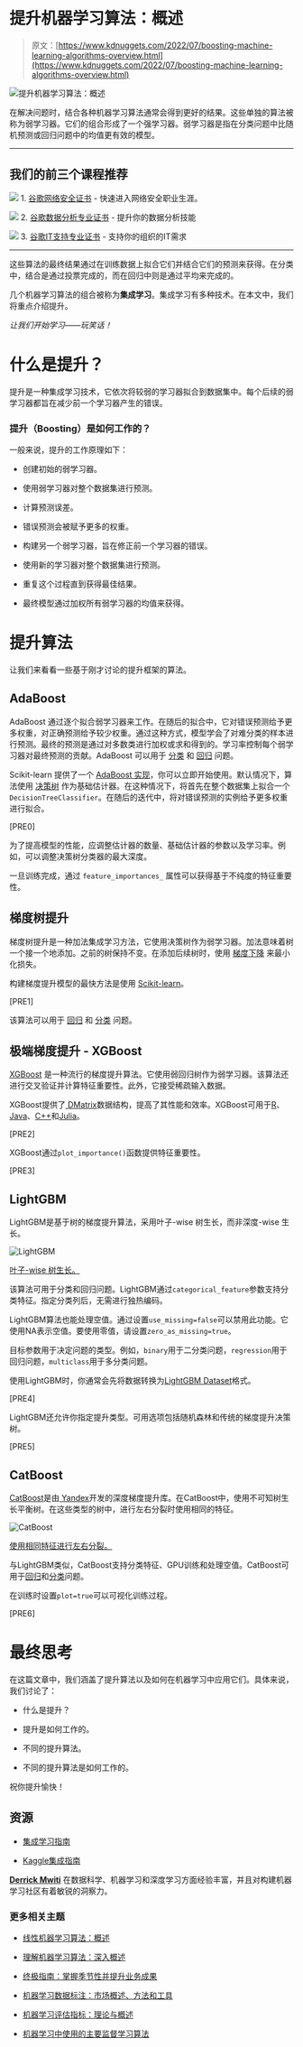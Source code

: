 # 提升机器学习算法：概述

> 原文：[https://www.kdnuggets.com/2022/07/boosting-machine-learning-algorithms-overview.html](https://www.kdnuggets.com/2022/07/boosting-machine-learning-algorithms-overview.html)

![提升机器学习算法：概述](../Images/33700d14b7b9b61945cb7546be324715.png)

在解决问题时，结合各种机器学习算法通常会得到更好的结果。这些单独的算法被称为弱学习器。它们的组合形成了一个强学习器。弱学习器是指在分类问题中比随机预测或回归问题中的均值更有效的模型。

* * *

## 我们的前三个课程推荐

![](../Images/0244c01ba9267c002ef39d4907e0b8fb.png) 1\. [谷歌网络安全证书](https://www.kdnuggets.com/google-cybersecurity) - 快速进入网络安全职业生涯。

![](../Images/e225c49c3c91745821c8c0368bf04711.png) 2\. [谷歌数据分析专业证书](https://www.kdnuggets.com/google-data-analytics) - 提升你的数据分析技能

![](../Images/0244c01ba9267c002ef39d4907e0b8fb.png) 3\. [谷歌IT支持专业证书](https://www.kdnuggets.com/google-itsupport) - 支持你的组织的IT需求

* * *

这些算法的最终结果通过在训练数据上拟合它们并结合它们的预测来获得。在分类中，结合是通过投票完成的，而在回归中则是通过平均来完成的。

几个机器学习算法的组合被称为**集成学习**。集成学习有多种技术。在本文中，我们将重点介绍提升。

*让我们开始学习——玩笑话！*

# 什么是提升？

提升是一种集成学习技术，它依次将较弱的学习器拟合到数据集中。每个后续的弱学习器都旨在减少前一个学习器产生的错误。

### 提升（Boosting）是如何工作的？

一般来说，提升的工作原理如下：

+   创建初始的弱学习器。

+   使用弱学习器对整个数据集进行预测。

+   计算预测误差。

+   错误预测会被赋予更多的权重。

+   构建另一个弱学习器，旨在修正前一个学习器的错误。

+   使用新的学习器对整个数据集进行预测。

+   重复这个过程直到获得最佳结果。

+   最终模型通过加权所有弱学习器的均值来获得。

# 提升算法

让我们来看看一些基于刚才讨论的提升框架的算法。

## AdaBoost

AdaBoost 通过逐个拟合弱学习器来工作。在随后的拟合中，它对错误预测给予更多权重，对正确预测给予较少权重。通过这种方式，模型学会了对难分类的样本进行预测。最终的预测是通过对多数类进行加权或求和得到的。学习率控制每个弱学习器对最终预测的贡献。AdaBoost 可以用于 [分类](https://scikit-learn.org/stable/modules/generated/sklearn.ensemble.AdaBoostClassifier.html) 和 [回归](https://scikit-learn.org/stable/modules/generated/sklearn.ensemble.AdaBoostRegressor.html#sklearn.ensemble.AdaBoostRegressor) 问题。

Scikit-learn 提供了一个 [AdaBoost 实现](https://scikit-learn.org/stable/modules/generated/sklearn.ensemble.AdaBoostClassifier.html)，你可以立即开始使用。默认情况下，算法使用 [决策树](https://scikit-learn.org/stable/modules/generated/sklearn.tree.DecisionTreeClassifier.html) 作为基础估计器。在这种情况下，将首先在整个数据集上拟合一个 `DecisionTreeClassifier`。在随后的迭代中，将对错误预测的实例给予更多权重进行拟合。

[PRE0]

为了提高模型的性能，应调整估计器的数量、基础估计器的参数以及学习率。例如，可以调整决策树分类器的最大深度。

一旦训练完成，通过 `feature_importances_` 属性可以获得基于不纯度的特征重要性。

## 梯度树提升

梯度树提升是一种加法集成学习方法，它使用决策树作为弱学习器。加法意味着树一个接一个地添加。之前的树保持不变。在添加后续树时，使用 [梯度下降](https://scikit-learn.org/stable/modules/sgd.html) 来最小化损失。

构建梯度提升模型的最快方法是使用 [Scikit-learn](https://scikit-learn.org/stable/modules/ensemble.html#gradient-boosting)。

[PRE1]

该算法可以用于 [回归](https://scikit-learn.org/stable/modules/generated/sklearn.ensemble.GradientBoostingRegressor.html#sklearn.ensemble.GradientBoostingRegressor) 和 [分类](https://scikit-learn.org/stable/modules/generated/sklearn.ensemble.GradientBoostingClassifier.html) 问题。

## 极端梯度提升 - XGBoost

[XGBoost](https://xgboost.readthedocs.io/en/latest/) 是一种流行的梯度提升算法。它使用弱回归树作为弱学习器。该算法还进行交叉验证并计算特征重要性。此外，它接受稀疏输入数据。

XGBoost提供了[ DMatrix](https://xgboost.readthedocs.io/en/latest/search.html?q=DMatrix&check_keywords=yes&area=default)数据结构，提高了其性能和效率。XGBoost可用于[R](https://www.r-project.org/)、[Java](https://www.java.com/)、[C++](https://www.cplusplus.com/)和[Julia](https://julialang.org/)。

[PRE2]

XGBoost通过`plot_importance()`函数提供特征重要性。

[PRE3]

## LightGBM

LightGBM是基于树的梯度提升算法，采用叶子-wise 树生长，而非深度-wise 生长。

![LightGBM](../Images/d55af5779baecced0915cb366849095d.png)

[叶子-wise 树生长。](https://lightgbm.readthedocs.io/en/latest/Features.html?highlight=dart#leaf-wise-best-first-tree-growth)

该算法可用于分类和回归问题。LightGBM通过`categorical_feature`参数支持分类特征。指定分类列后，无需进行独热编码。

LightGBM算法也能处理空值。通过设置`use_missing=false`可以禁用此功能。它使用NA表示空值。要使用零值，请设置`zero_as_missing=true`。

目标参数用于决定问题的类型。例如，`binary`用于二分类问题，`regression`用于回归问题，`multiclass`用于多分类问题。

使用LightGBM时，你通常会先将数据转换为[LightGBM Dataset](https://lightgbm.readthedocs.io/en/latest/pythonapi/lightgbm.Dataset.html?highlight=lgb.Dataset)格式。

[PRE4]

LightGBM还允许你指定提升类型。可用选项包括随机森林和传统的梯度提升决策树。

[PRE5]

## CatBoost

[CatBoost](https://catboost.ai/)是由[ Yandex](https://yandex.com/)开发的深度梯度提升库。在CatBoost中，使用不可知树生长平衡树。在这些类型的树中，进行左右分裂时使用相同的特征。

![CatBoost](../Images/beea2b8e36a2d499fa8aa5115efdd9a7.png)

[使用相同特征进行左右分裂。](https://medium.com/p/38779b0d5d9a)

与LightGBM类似，CatBoost支持分类特征、GPU训练和处理空值。CatBoost可用于[回归](https://catboost.ai/en/docs/concepts/python-reference_catboostregressor)和[分类](https://catboost.ai/en/docs/concepts/python-reference_catboostclassifier)问题。

在训练时设置`plot=true`可以可视化训练过程。

[PRE6]

# 最终思考

在这篇文章中，我们涵盖了提升算法以及如何在机器学习中应用它们。具体来说，我们讨论了：

+   什么是提升？

+   提升是如何工作的。

+   不同的提升算法。

+   不同的提升算法是如何工作的。

祝你提升愉快！

## 资源

+   [集成学习指南](https://scikit-learn.org/stable/modules/ensemble.html)

+   [Kaggle集成指南](https://web.archive.org/web/20150613065532/https://mlwave.com/kaggle-ensembling-guide/)

**[Derrick Mwiti](https://www.linkedin.com/in/mwitiderrick/)** 在数据科学、机器学习和深度学习方面经验丰富，并且对构建机器学习社区有着敏锐的洞察力。

### 更多相关主题

+   [线性机器学习算法：概述](https://www.kdnuggets.com/2022/07/linear-machine-learning-algorithms-overview.html)

+   [理解机器学习算法：深入概述](https://www.kdnuggets.com/understanding-machine-learning-algorithms-an-indepth-overview)

+   [终极指南：掌握季节性并提升业务成果](https://www.kdnuggets.com/2023/08/media-mix-modeling-ultimate-guide-mastering-seasonality-boosting-business-results.html)

+   [机器学习数据标注：市场概述、方法和工具](https://www.kdnuggets.com/2021/12/data-labeling-ml-overview-and-tools.html)

+   [机器学习评估指标：理论与概述](https://www.kdnuggets.com/machine-learning-evaluation-metrics-theory-and-overview)

+   [机器学习中使用的主要监督学习算法](https://www.kdnuggets.com/2022/06/primary-supervised-learning-algorithms-used-machine-learning.html)
